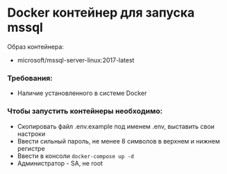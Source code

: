# Docker контейнер для запуска mssql
  Образ контейнера:
   * microsoft/mssql-server-linux:2017-latest

### Требования:
   * Наличие установленного в системе Docker

### Чтобы запустить контейнеры необходимо:
   * Скопировать файл .env.example под именем .env, выставить свои настроки
   * Ввести сильный пароль, не менее 8 символов в  верхнем и нижнем регистре
   * Ввести в консоли `docker-compose up -d`
   * Администратор - SA, не root


